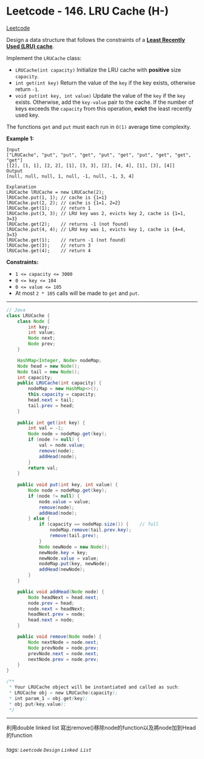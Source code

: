 # Leetcode - 146. LRU Cache (H-)

[Leetcode](https://leetcode.com/problems/lru-cache/description/)

Design a data structure that follows the constraints of a **[Least Recently Used (LRU) cache](https://en.wikipedia.org/wiki/Cache_replacement_policies#LRU)**.

Implement the `LRUCache` class:

-   `LRUCache(int capacity)` Initialize the LRU cache with **positive** size `capacity`.
-   `int get(int key)` Return the value of the `key` if the key exists, otherwise return `-1`.
-   `void put(int key, int value)` Update the value of the `key` if the `key` exists. Otherwise, add the `key-value` pair to the cache. If the number of keys exceeds the `capacity` from this operation, **evict** the least recently used key.

The functions `get` and `put` must each run in `O(1)` average time complexity.

**Example 1:**
```
Input
["LRUCache", "put", "put", "get", "put", "get", "put", "get", "get", "get"]
[[2], [1, 1], [2, 2], [1], [3, 3], [2], [4, 4], [1], [3], [4]]
Output
[null, null, null, 1, null, -1, null, -1, 3, 4]

Explanation
LRUCache lRUCache = new LRUCache(2);
lRUCache.put(1, 1); // cache is {1=1}
lRUCache.put(2, 2); // cache is {1=1, 2=2}
lRUCache.get(1);    // return 1
lRUCache.put(3, 3); // LRU key was 2, evicts key 2, cache is {1=1, 3=3}
lRUCache.get(2);    // returns -1 (not found)
lRUCache.put(4, 4); // LRU key was 1, evicts key 1, cache is {4=4, 3=3}
lRUCache.get(1);    // return -1 (not found)
lRUCache.get(3);    // return 3
lRUCache.get(4);    // return 4
```
**Constraints:**

-   `1 <= capacity <= 3000`
-   `0 <= key <= 104`
-   `0 <= value <= 105`
-   At most `2 * 105` calls will be made to `get` and `put`.

---

```java
// Java
class LRUCache {
    class Node {
        int key;
        int value;
        Node next;
        Node prev;
    }

    HashMap<Integer, Node> nodeMap;
    Node head = new Node();
    Node tail = new Node();
    int capacity;
    public LRUCache(int capacity) {
        nodeMap = new HashMap<>();
        this.capacity = capacity;
        head.next = tail;
        tail.prev = head;
    }
    
    public int get(int key) {
        int val = -1;
        Node node = nodeMap.get(key);
        if (node != null) {
            val = node.value;
            remove(node);
            addHead(node);
        }
        return val;
    }
    
    public void put(int key, int value) {
        Node node = nodeMap.get(key);
        if (node != null) {
            node.value = value;
            remove(node);
            addHead(node);
        } else {
            if (capacity == nodeMap.size()) {    // full
                nodeMap.remove(tail.prev.key);
                remove(tail.prev);
            }
            Node newNode = new Node();
            newNode.key = key;
            newNode.value = value;
            nodeMap.put(key, newNode);
            addHead(newNode);
        }
    }

    public void addHead(Node node) {
        Node headNext = head.next;
        node.prev = head;
        node.next = headNext;
        headNext.prev = node;
        head.next = node;
    }

    public void remove(Node node) {
        Node nextNode = node.next;
        Node prevNode = node.prev;
        prevNode.next = node.next;
        nextNode.prev = node.prev;
    }
}

/**
 * Your LRUCache object will be instantiated and called as such:
 * LRUCache obj = new LRUCache(capacity);
 * int param_1 = obj.get(key);
 * obj.put(key,value);
 */
```
---

利用double linked list
寫出remove()移除node的function以及將node加到Head的function

###### tags: `Leetcode` `Design` `Linked List`
